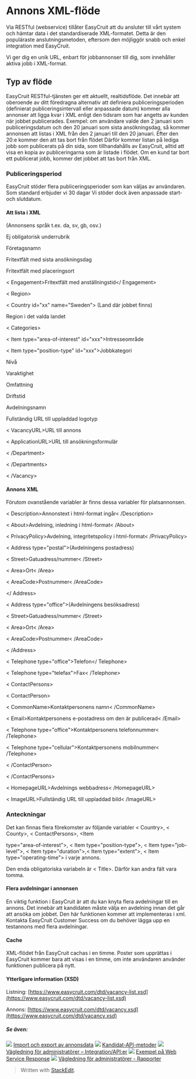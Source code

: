 # Annons XML-flöde

Via RESTful (webservice) tillåter EasyCruit att du ansluter till vårt system och hämtar data i det standardiserade XML-formatet. Detta är den populäraste anslutningsmetoden, eftersom den möjliggör snabb och enkel integration med EasyCruit.

Vi ger dig en unik URL, enbart för jobbannonser till dig, som innehåller aktiva jobb i XML-format.

## Typ av flöde

EasyCruit RESTful-tjänsten ger ett aktuellt, realtidsflöde. Det innebär att oberoende av ditt föredragna alternativ att definiera publiceringsperioden (definierat publiceringsintervall eller anpassade datum) kommer alla annonser att ligga kvar i XML enligt den tidsram som har angetts av kunden när jobbet publicerades. Exempel: om användare valde den 2 januari som publiceringsdatum och den 20 januari som sista ansökningsdag, så kommer annonsen att listas i XML från den 2 januari till den 20 januari. Efter den 20:e kommer den att tas bort från flödet Därför kommer listan på lediga jobb som publicerats på din sida, som tillhandahålls av EasyCruit, alltid att visa en kopia av publiceringarna som är listade i flödet. Om en kund tar bort ett publicerat jobb, kommer det jobbet att tas bort från XML.

### Publiceringsperiod

EasyCruit stöder flera publiceringsperioder som kan väljas av användaren. Som standard erbjuder vi 30 dagar Vi stöder dock även anpassade start- och slutdatum.

#### Att lista i XML

<Vacancy id="xxxxxx" date_start="yyyy-mm-dd" date_end="yyyy-mm-dd" reference_number="">

<Versions>

<Version language="en"> (Annonsens språk t.ex. da, sv, gb, osv.)

<Title>Obligatorisk rubrik</Title>

<TitleHeading>Ej obligatorisk underrubrik</TitleHeading>

<AlternativeCompanyName>Företagsnamn</AlternativeCompanyName>

<ApplicationDeadline>Fritextfält med sista ansökningsdag</ApplicationDeadline>

<Location>Fritextfält med placeringsort</Location>

< Engagement>Fritextfält med anställningstid</ Engagement>

< Region>

< Country id="xx" name="Sweden"> (Land där jobbet finns)

<County id="xxx">Region i det valda landet</County>

</Country>

</Region>

< Categories>

< Item type="area-of-interest" id="xxx">Intresseområde</Item>

< Item type="position-type" id="xxx">Jobbkategori</Item>

<Item type="job-level" id="xxx">Nivå</Item>

<Item type="duration" id="xxx">Varaktighet</Item>

<Item type="extent" id="xxx">Omfattning</Item>

<Item type="operating-time" id="xxx">Driftstid</Item>

</Categories>

</Version>

</Versions>

<Departments>

<Department id="xxx">

<Name>Avdelningsnamn</Name>

<LogoURL>Fullständig URL till uppladdad logotyp</LogoURL>

< VacancyURL>URL till annons</VacancyURL>

< ApplicationURL>URL till ansökningsformulär</ApplicationURL>

< /Department>

< /Departments>

< /Vacancy>

#### Annons XML

Förutom ovanstående variabler är finns dessa variabler för platsannonsen.

< Description>Annonstext i html-format ingår< /Description>

< About>Avdelning, inledning i html-format< /About>

< PrivacyPolicy>Avdelning, integritetspolicy i html-format< /PrivacyPolicy>

< Address type="postal">(Avdelningens postadress)

< Street>Gatuadress/nummer< /Street>

< Area>Ort< /Area>

< AreaCode>Postnummer< /AreaCode>

</ Address>

< Address type="office">(Avdelningens besöksadress)

< Street>Gatuadress/nummer< /Street>

< Area>Ort< /Area>

< AreaCode>Postnummer< /AreaCode>

< /Address>

< Telephone type="office">Telefon</ Telephone>

< Telephone type="telefax">Fax< /Telephone>

< ContactPersons>

< ContactPerson>

< CommonName>Kontaktpersonens namn< /CommonName>

< Email>Kontaktpersonens e-postadress om den är publicerad< /Email>

< Telephone type="office">Kontaktpersonens telefonnummer< /Telephone>

< Telephone type="cellular">Kontaktpersonens mobilnummer< /Telephone>

< /ContactPerson>

< /ContactPersons>

< HomepageURL>Avdelnings webbadress< /HomepageURL>

< ImageURL>Fullständig URL till uppladdad bild< /ImageURL>

### Anteckningar

Det kan finnas flera förekomster av följande variabler < Country>, < County>, < ContactPersons>, <Item

type="area-of-interest">, < Item type="position-type">, < Item type="job-level">, < Item type="duration">,< Item type="extent">, < Item type="operating-time"> i varje annons.

Den enda obligatoriska variabeln är < Title>. Därför kan andra fält vara tomma.

#### Flera avdelningar i annonsen

En viktig funktion i EasyCruit är att du kan knyta flera avdelningar till en annons. Det innebär att kandidaten måste välja en avdelning innan det går att ansöka om jobbet. Den här funktionen kommer att implementeras i xml. Kontakta EasyCruit Customer Success om du behöver lägga upp en testannons med flera avdelningar.

#### Cache

XML-flödet från EasyCruit cachas i en timme. Poster som upprättas i EasyCruit kommer bara att visas i en timme, om inte användaren använder funktionen publicera på nytt.

#### Ytterligare information (XSD)

Listning:  [https://www.easycruit.com/dtd/vacancy-list.xsd](https://www.easycruit.com/dtd/vacancy-list.xsd)

Annons:  [https://www.easycruit.com/dtd/vacancy.xsd](https://www.easycruit.com/dtd/vacancy.xsd)

##### Se även:

![](../Resources/Images/icon-document-link.png)  [Import och export av annonsdata](import_and_export_of_vacancy_data.htm)
![](../Resources/Images/icon-document-link.png)  [Kandidat-API-metoder](candidate_api_methods.htm)
![](../Resources/Images/icon-document-link.png)  [Vägledning för administratörer – Integration/API:er](guide_for_administrators_integration_apis.htm)
![](../Resources/Images/icon-document-link.png)  [Exempel på Web Service Response](example_web_service_response.htm)
![](../Resources/Images/icon-document-link.png)  [Vägledning för administratörer - Rapporter](guide_for_administrators_reports.htm)


> Written with [StackEdit](https://stackedit.io/).
<!--stackedit_data:
eyJoaXN0b3J5IjpbNzgzODU2NzU1XX0=
-->